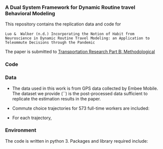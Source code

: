 ### A Dual System Framework for Dynamic Routine travel Behavioral Modeling

This repository contains the replication data and code for \
\
`Luo &  Walker (n.d.) Incorporating the Notion of Habit from Neuroscience in Dynamic Routine Travel Modeling: an Application to Teleommute Decisions through the Pandemic`

The paper is submitted to [Transportation Research Part B: Methodological](https://www.sciencedirect.com/journal/transportation-research-part-b-methodological)

### Code


### Data
- The data used in this work is from GPS data collected by Embee Mobile. The dataset we provide (``) is the post-processed data sufficient to replicate the estimation results in the paper.

- Commute choice trajectories for 573 full-time workers are included:

- For each trajectory, 


### Environment
The code is written in python 3. Packages and library required include:
